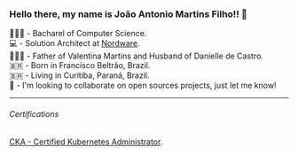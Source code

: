 ### Hello there, my name is João Antonio Martins Filho!! 👋

<!--
**joaoantoniomartinsfilho/joaoantoniomartinsfilho** is a ✨ _special_ ✨ repository because its `README.md` (this file) appears on your GitHub profile.

Here are some ideas to get you started:

- 🔭 I’m currently working on ...
- 🌱 I’m currently learning ...
- 👯 I’m looking to collaborate on ...
- 🤔 I’m looking for help with ...
- 💬 Ask me about ...
- 📫 How to reach me: ...
- 😄 Pronouns: ...
- ⚡ Fun fact: ...
-->


👨🏻‍🎓 - Bacharel of Computer Science. <br>
💻 - Solution Architect at [Nordware](https://nordware.io/).<br>
👨‍👩‍👧 - Father of Valentina Martins and Husband of Danielle de Castro. <br>
🇧🇷 - Born in Francisco Beltrão, Brazil. <br>
🇧🇷 - Living in Curitiba, Paraná, Brazil. <br>
👯 - I'm looking to collaborate on open sources projects, just let me know! <br>

---
###### Certifications

[CKA - Certified Kubernetes Administrator](https://www.credly.com/badges/9ba76b2c-8030-4fba-9fd2-3331c4b65e4f). <br>

